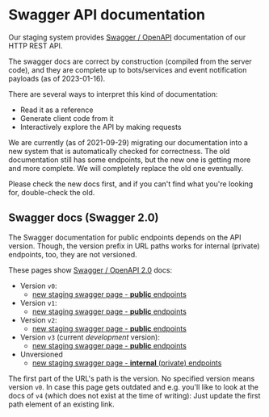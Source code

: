 # Swagger API documentation

Our staging system provides [Swagger /
OpenAPI](https://swagger.io/resources/open-api/) documentation of our HTTP REST
API.

The swagger docs are correct by construction (compiled from the server
code), and they are complete up to bots/services and event notification
payloads (as of 2023-01-16).

There are several ways to interpret this kind of documentation:

- Read it as a reference
- Generate client code from it
- Interactively explore the API by making requests

We are currently (as of 2021-09-29) migrating our documentation into a
new system that is automatically checked for correctness. The old
documentation still has some endpoints, but the new one is getting more and more complete. We will completely replace the old one eventually.

Please check the new docs first, and if you can't find what you're
looking for, double-check the old.

## Swagger docs (Swagger 2.0)

The Swagger documentation for public endpoints depends on the API version.
Though, the version prefix in URL paths works for internal (private) endpoints,
too, they are not versioned.

These pages show [Swagger / OpenAPI 2.0](https://swagger.io/specification/v2/)
docs:

- Version `v0`:
    - [new staging swagger page - **public**
    endpoints](https://staging-nginz-https.zinfra.io/api/swagger-ui/)
- Version `v1`:
    - [new staging swagger page - **public**
    endpoints](https://staging-nginz-https.zinfra.io/v1/api/swagger-ui/)
- Version `v2`:
    - [new staging swagger page - **public**
    endpoints](https://staging-nginz-https.zinfra.io/v2/api/swagger-ui/)
- Version `v3` (current *development* version):
    - [new staging swagger page - **public**
    endpoints](https://staging-nginz-https.zinfra.io/v3/api/swagger-ui/)
- Unversioned
    - [new staging swagger page - **internal** (private)
    endpoints](https://staging-nginz-https.zinfra.io/api-internal/swagger-ui/)

The first part of the URL's path is the version. No specified version means
version `v0`. In case this page gets outdated and e.g. you'll like to look at
the docs of `v4` (which does not exist at the time of writing): Just update the
first path element of an existing link.
